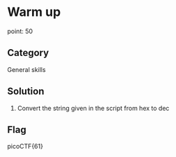 # Warm up
point: 50

## Category
General skills

## Solution 
1. Convert the string given in the script from hex to dec 

## Flag 
picoCTF{61}
